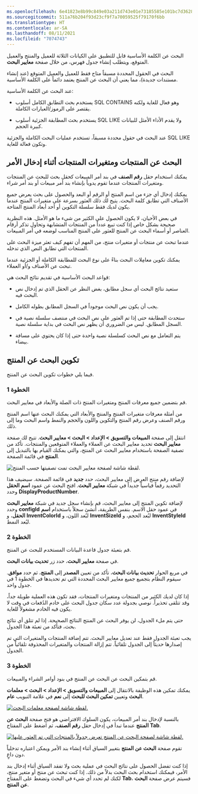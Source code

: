 ```yaml
---
ms.openlocfilehash: 6e41823e8b99c849e03a211d743e01e73185585e101bc7d362873d706009f0b9
ms.sourcegitcommit: 511a76b204f93d23cf9f7a70059525f79170f6bb
ms.translationtype: HT
ms.contentlocale: ar-SA
ms.lasthandoff: 08/11/2021
ms.locfileid: "7074743"
---
```

البحث عن الكلمة الأساسية قابل للتطبيق على الكيانات الثلاثة للعميل والمنتج والعميل المتوقع، ويتطلب إنشاء جدول فهرس، من خلال صفحة **معايير البحث**.

 
البحث في الحقول المحددة مسبقاً متاح فقط للعميل والعميل المتوقع (عند إنشاء مستندات جديدة)، مما يعني أن البحث عن المنتج يعتمد دائماً على الكلمة الأساسية.


عند البحث عن الكلمة الأساسية:

-   يستخدم بحث التطابق الكامل أسلوب SQL CONTAINS وهو فعال للغاية ولكنه يقتصر على الرموز/العبارات الكاملة.

-   يستخدم بحث المطابقة الجزئية أسلوب SQL LIKE ولا يقدم الأداء الأمثل للبيانات كبيرة الحجم.

عند البحث في حقول محددة مسبقاً، تستخدم عمليات البحث الكاملة والجزئية SQL LIKE وتكون فعالة للغاية.

## <a name="search-for-products-and-product-variants-during-order-entry"></a>البحث عن المنتجات ومتغيرات المنتجات أثناء إدخال الأمر

يمكنك استخدام حقل **رقم الصنف** في بند أمر المبيعات كحقل بحث للبحث عن المنتجات ومتغيرات المنتجات عندما تقوم يدوياً بإنشاء بند أمر مبيعات أو بند أمر شراء.

يمكنك إدخال أي جزء من اسم المنتج أو الرقم أو البعد والحصول على بحث يعرض جميع الأصناف التي تطابق كلمة البحث. يتيح لك ذلك العثور بسرعة على متغيرات المنتج عندما يكون لديك فقط سلسلة التكوين أو أحد أبعاد المنتج المتاحة.

في بعض الأحيان، لا يكون الحصول على الكثير من شيء ما هو الأمثل. هذه النظرية صحيحة بشكل خاص إذا كنت تبيع عدداً من المنتجات المتشابهة وتحاول تذكر أرقام العناصر أو أسماء البحث عن المنتج للعثور على المنتج المناسب لوضعه في أمر المبيعات.

عندما تبحث عن منتجات أو متغيرات منتج، من المهم أن تفهم كيف تعثر ميزة البحث على المنتجات التي تطابق النص الذي تدخله.

يمكنك تكوين معامِلات البحث بناءً على نوع البحث للمطابقة الكاملة أو الجزئية عندما تبحث عن الأصناف و/أو العملاء.

قواعد البحث الأساسية في تقديم نتائج البحث هي:

-   ستعيد نتائج البحث أي سجل مطابق، بغض النظر عن الحقل الذي تم إدخال نص البحث فيه.

-   يجب أن يكون نص البحث موجوداً في السجل المطابق بطوله الكامل.

-   ستحدث المطابقة حتى إذا تم العثور على نص البحث في منتصف سلسلة نصية في السجل المطابق. ليس من الضروري أن يظهر نص البحث في بداية سلسلة نصية.

-   يتم التعامل مع نص البحث كسلسلة نصية واحدة حتى إذا كان يحتوي على مسافة بيضاء.

## <a name="configure-the-product-search"></a>تكوين البحث عن المنتج

فيما يلي خطوات تكوين البحث عن المنتج.

### <a name="step-1"></a>الخطوة 1

قم بتضمين جميع معرفات المنتج ومتغيرات المنتج ذات الصلة والأبعاد في معايير البحث.

من أمثلة معرفات متغيرات المنتج والمنتج والأبعاد التي يمكنك البحث عنها اسم المنتج ورقم الصنف وعرض رقم المنتج والتكوين واللون والحجم والنمط واسم البحث وما إلى ذلك.

انتقل إلى صفحة **المبيعات والتسويق > الإعداد > البحث > معايير البحث**. تتيح لك صفحة **معايير البحث** تحديد معايير البحث عن العملاء والعملاء المتوقعين والمنتجات. تأكد من تصفية الصفحة باستخدام معايير البحث عن المنتج، والتي يمكنك القيام بها بالتبديل إلى **المنتج** في قائمة الصفحة.

![لقطة شاشة لصفحة معايير البحث تمت تصفيتها حسب المنتج.](../media/search-criteria-product.png)

لإضافة رقم منتج العرض إلى معايير البحث، حدد **جديد** في قائمة الصفحة. سيضيف هذا التحديد رقماً قياسياً جديداً في شبكة **معايير البحث**. افتح البحث عن عمود **اسم الحقل** وحدد **DisplayProductNumber**.

لإضافة تكوين المنتج إلى معايير البحث، قم بإنشاء سجل جديد في شبكة **معايير البحث** وحدد **configId** في عمود حقل الاسم. بنفس الطريقة، أنشئ سجلاً باستخدام **اسم الحقل**، و **InventColorId** لبُعد اللون، و **InventSizeId** لبُعد الحجم، و **InventStyleId** لبُعد النمط.

### <a name="step-2"></a>الخطوة 2 

قم بتعبئة جدول قاعدة البيانات المستخدم للبحث عن المنتج.

في صفحة **معايير البحث**، حدد زر **تحديث بيانات البحث**.

في مربع الحوار **تحديث بيانات البحث**، تأكد من تعيين **المصدر** إلى **المنتج**، ثم حدد **موافق**. سيقوم النظام بتجميع جميع معايير البحث المحددة التي تم تحديدها في الخطوة 1 في جدول واحد.

إذا كان لديك الكثير من المنتجات ومتغيرات المنتجات، فقد تكون هذه العملية طويلة جداً، وقد تتلقى تحذيراً. نوصي بجدولة عدد سكان جدول البحث على خادم الدُفعات في وقت لا يكون فيه الخادم مشغولاً للغاية.

حتى يتم ملء الجدول، لن يوفر البحث عن المنتج النتائج الصحيحة. إذا لم تتلق أي نتائج بحث، فتأكد من تعبئة هذا الجدول.

يجب تعبئة الجدول فقط عند تعديل معايير البحث.
تتم إضافة المنتجات والمتغيرات التي تم إصدارها حديثاً إلى الجدول تلقائياً. تتم إزالة المنتجات والمتغيرات المحذوفة تلقائياً من الجدول.

### <a name="step-3"></a>الخطوة 3

قم بتمكين البحث عن البحث عن المنتج في بنود أوامر الشراء والمبيعات.

يمكنك تمكين هذه الوظيفة بالانتقال إلى **المبيعات والتسويق > الإعداد > البحث > معلمات البحث** وتعيين **تمكين البحث للبحث** إلى **نعم** في علامة التبويب **عام**.

[![لقطة شاشة لصفحة معلمات البحث.](../media/search-parameters.png)](../media/search-parameters.png#lightbox)

بالنسبة لإدخال بند أمر المبيعات، يكون السلوك الافتراضي هو فتح صفحة **البحث عن المنتج** عندما تبدأ في إدخال حقل **رقم الصنف**، ثم اضغط على المفتاح **Tab**.

[![لقطة شاشة لصفحة البحث عن المنتج تعرض جدولاً بالمنتجات التي تم العثور عليها.](../media/product-search.png)](../media/product-search.png#lightbox)

تقوم صفحة **البحث عن المنتج** بتغيير السياق أثناء إنشاء بند الأمر ويمكن اعتباره تدخلياً دون داعٍ.

إذا كنت تفضل الحصول على نتائج البحث في عملية بحث ولا تفقد السياق أثناء إدخال بند الأمر، فيمكنك استخدام بحث البحث بدلاً من ذلك. إذا كنت تبحث عن منتج أو متغير منتج، لكنك لم تحدد أي شيء في البحث وتضغط على المفتاح **Tab**، فسيتم عرض صفحة **البحث عن المنتج**.
